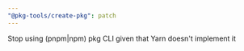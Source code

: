 ```yaml
---
"@pkg-tools/create-pkg": patch
---
```


Stop using (pnpm|npm) pkg CLI given that Yarn doesn't implement it
